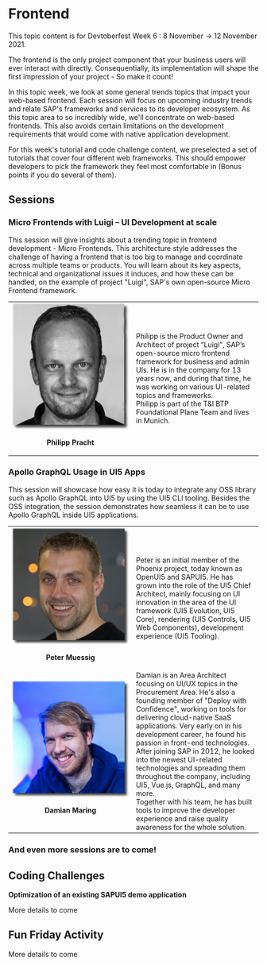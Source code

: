 # Frontend

This topic content is for Devtoberfest Week 6 : 8 November → 12 November 2021.

The frontend is the only project component that your business users will ever interact with directly. Consequentially, its implementation will shape the first impression of your project - So make it count!

In this topic week, we look at some general trends topics that impact your web-based frontend. Each session will focus on upcoming industry trends and relate SAP's frameworks and services to its developer ecosystem. As this topic area to so incredibly wide, we'll concentrate on web-based frontends. This also avoids certain limitations on the development requirements that would come with native application development.

For this week's tutorial and code challenge content, we preselected a set of tutorials that cover four different web frameworks. This should empower developers to pick the framework they feel most comfortable in (Bonus points if you do several of them).

## Sessions

### Micro Frontends with Luigi – UI Development at scale

This session will give insights about a trending topic in frontend development - Micro Frontends. This architecture style addresses the challenge of having a frontend that is too big to manage and coordinate across multiple teams or products. You will learn about its key aspects, technical and organizational issues it induces, and how these can be handled, on the example of project "Luigi", SAP's own open-source Micro Frontend framework.

<table >
    <col width="250px" />
    <col  />
    <tr>
        <td><img src="../../images/PhilippPracht_250px_shade.png" alt="Philipp Pracht"><p style="text-align:center;font-weight:bold">Philipp Pracht</p></td>
        <td>Philipp is the Product Owner and Architect of project “Luigi”, SAP’s open-source micro frontend framework for business and admin UIs. He is in the company for 13 years now, and during that time, he was working on various UI-related topics and frameworks. <br/> Philipp is part of the T&I BTP Foundational Plane Team and lives in Munich.</td>
    </tr>
</table>

### Apollo GraphQL Usage in UI5 Apps


This session will showcase how easy it is today to integrate any OSS library such as Apollo GraphQL into UI5 by using the UI5 CLI tooling. Besides the OSS integration, the session demonstrates how seamless it can be to use Apollo GraphQL inside UI5 applications.

<table >
    <col width="250px" />
    <col  />
    <tr>
        <td><img src="../../images/PeterMuessig_250px_shade.png" alt="Peter Muessig"><p style="text-align:center;font-weight:bold">Peter Muessig</p></td>
        <td>Peter is an initial member of the Phoenix project, today known as OpenUI5 and SAPUI5. He has grown into the role of the UI5 Chief Architect, mainly focusing on UI innovation in the area of the UI framework (UI5 Evolution, UI5 Core), rendering (UI5 Controls, UI5 Web Components), development experience (UI5 Tooling).</td>
    </tr>
    <tr>
        <td><img src="../../images/DamianMaring_250px_shade.png" alt="Damian Maring"><p style="text-align:center;font-weight:bold">Damian Maring</p></td>
        <td>Damian is an Area Architect focusing on UI/UX topics in the Procurement Area. He's also a founding member of "Deploy with Confidence", working on tools for delivering cloud-native SaaS applications. Very early on in his development career, he found his passion in front-end technologies. After joining SAP in 2012, he looked into the newest UI-related technologies and spreading them throughout the company, including UI5, Vue.js, GraphQL, and many more. <br/> Together with his team, he has built tools to improve the developer experience and raise quality awareness for the whole solution.</td>
    </tr>
</table>


### And even more sessions are to come!

## Coding Challenges

**Optimization of an existing SAPUI5 demo application**

More details to come

## Fun Friday Activity

More details to come
